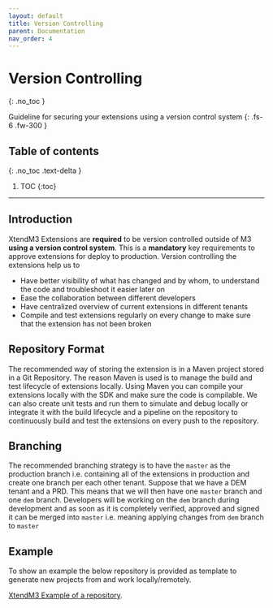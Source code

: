 ```yaml
---
layout: default
title: Version Controlling
parent: Documentation
nav_order: 4
---
```


# Version Controlling
{: .no_toc }


Guideline for securing your extensions using a version control system
{: .fs-6 .fw-300 }

## Table of contents
{: .no_toc .text-delta }

1. TOC
{:toc}

---

## Introduction
XtendM3 Extensions are <b>required</b> to be version controlled outside of M3 <b>using a version control system</b>. This is a <b>mandatory</b> key 
requirements to approve extensions for deploy to production. Version controlling the extensions help us to

* Have better visibility of what has changed and by whom, to understand the code and troubleshoot it easier later on
* Ease the collaboration between different developers
* Have centralized overview of current extensions in different tenants
* Compile and test extensions regularly on every change to make sure that the extension has not been broken

## Repository Format
The recommended way of storing the extension is in a Maven project stored in a Git Repository. The reason Maven is used 
is to manage the build and test lifecycle of extensions locally. Using Maven you can compile your extensions locally with 
the SDK and make sure the code is compilable. We can also create unit tests and run them to simulate and debug locally or 
integrate it with the build lifecycle and a pipeline on the repository to continuously build and test the extensions on 
every push to the repository. 

## Branching
The recommended branching strategy is to have the `master` as the production branch i.e. containing all of the extensions 
in production and create one branch per each other tenant. Suppose that we have a DEM tenant and a PRD. This means that 
we will then have one `master` branch and one `dem` branch. Developers will be working on the `dem` branch during development 
and as soon as it is completely verified, approved and signed it can be merged into `master` i.e. meaning applying changes 
from `dem` branch to `master` 

## Example
To show an example the below repository is provided as template to generate new projects from and work locally/remotely. 

[XtendM3 Example of a repository](https://github.com/infor-cloud/acme-corp-extensions).